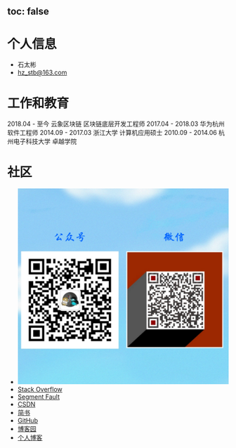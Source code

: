 toc: false
-------------

# 个人信息

- 石太彬
- hz_stb@163.com 

# 工作和教育

2018.04 - 至今     云象区块链 区块链底层开发工程师 
2017.04 - 2018.03 华为杭州 软件工程师
2014.09 - 2017.03 浙江大学 计算机应用硕士
2010.09 - 2014.06 杭州电子科技大学 卓越学院



# 社区

- ![公众号：](/img/WechatIMG206.png)
- [Stack Overflow](https://stackoverflow.com/users/4296218/james-shi)
- [Segment Fault](https://segmentfault.com/u/lessisbetter)
- [CSDN](https://me.csdn.net/m0_43499523)
- [简书](https://www.jianshu.com/u/947f3ccdd481)
- [GitHub](github.com/shitaibin)
- [博客园](https://www.cnblogs.com/lifeathappiness)
- [个人博客](http://lessisbetter.site/)

